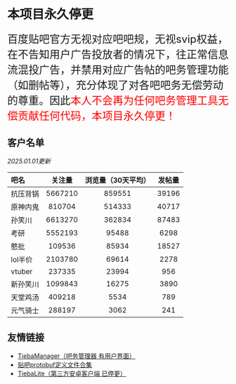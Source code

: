 # 本项目永久停更

<font size="5">百度贴吧官方无视对应吧吧规，无视svip权益，在不告知用户广告投放者的情况下，往正常信息流混投广告，并禁用对应广告帖的吧务管理功能（如删帖等），充分体现了对各吧吧务无偿劳动的尊重。因此<font color=red>本人不会再为任何吧务管理工具无偿贡献任何代码，本项目永久停更！</font></font>

## 客户名单

*2025.01.01更新*

| 吧名     | 关注量  | 浏览量（30天平均） | 发帖量 |
| :------- | :-----: | :----------------: | :----: |
| 抗压背锅 | 5667210 |       859551       | 39196  |
| 原神内鬼 | 810704  |       514333       | 40717  |
| 孙笑川   | 6613270 |       362834       | 87483  |
| 考研     | 5552193 |       95488        |  6298  |
| 憨批     | 109536  |       85934        | 18527  |
| lol半价  | 2103780 |       69614        |  2278  |
| vtuber   | 237335  |       23994        |  956   |
| 新孙笑川 | 1099843 |       16275        |  3890  |
| 天堂鸡汤 | 409218  |        5534        |  789   |
| 元气骑士 | 288197  |        3062        |  241   |

## 友情链接

+ [TiebaManager（吧务管理器 有用户界面）](https://github.com/dog194/TiebaManager)
+ [贴吧protobuf定义文件合集](https://github.com/n0099/tbclient.protobuf)
+ [TiebaLite（第三方安卓客户端 已停更）](https://github.com/HuanCheng65/TiebaLite/tree/4.0-dev)
